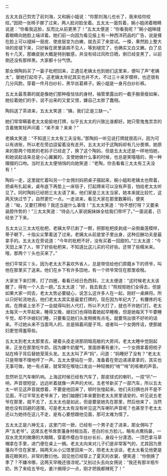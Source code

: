     二 

   五太太自己剪完了前刘海，又和婉小姐说：“你那刘海儿也长了，我来给你绞绞。”因把一张椅子挪了过来，两人脸对脸坐着。五太太一面剪着，婉小姐闭着眼睛说道：“你看我这脸，反而比从前更黑了！”五太太便道：“你看我呢？”婉小姐眯缝着眼睛向她脸上端详着。她们前一向因为看见报上有一种西洋药品的广告，说是搽在脸上可以褪掉一层皮、使皮层变为白嫩，就去买了来尝试。一搽，果然脸上整大块的皮褪下来，只好躲在房里装病不见人，等到褪完了，也确实又白又嫩。白了总有十几天，那嫩皮肤大概是特别敏感，并没有经过风吹日晒，倒已经变黑了，以前倒还没有那样黑。大家都十分气愤。

   那女佣陶妈买了一篓子枇杷回来，正遇见老姨太也到她们这里来，便叫了声“老姨太”，替她打起帘子。这老姨太年纪其实也并不大，不过三十来岁模样，也还很有几分风韵，穿着一件月白纱衫，黑华丝葛裤子。婉小姐是一身月白纱衫裤。

   五太太最羡慕的就是像她们那种瘦怯怯的身材，袖管里露出的一截手腕骨瘦如柴，她拉着她们的手，说不出来的又爱又恨，嫌自己太胖了蠢相。

   陶妈送了茶进来，五太太笑道：“姨，我们正是三缺一。”

   她们常常瞒着老太太偷偷地打牌，似乎五太太的兴致比谁都好。她只管鬼鬼祟祟的含着微笑轻声问着：“来不来？来来？”

   老姨太笑道：“不知道三太太有工夫没有。”那陶妈一听见说打牌就很高兴，因为可以有进账，所以老在旁边逗留着没有走开。五太太对于这陶妈却有几分畏惧，她原来的那两个陪房的老妈子已经走了，换了这个陶妈，但是五太太还是一样地怕她，和她说起话来总是小心翼翼的，支使她做什么事的时候，也总是笑嘻嘻的，用一种撺掇的口吻。当时五太太便悄悄的向她笑道：“老陶，你去看看三太太有工夫没有！”

   陶妈一走，这里就忙着叫另一个女佣刘妈把桌子摆起来，婉小姐和老姨太也帮着，把桌布扎起来，桌布底下再垫上一床毯子，打起牌来可以没有声音，怕给老太太听见了。同时陶妈已经把三太太请了来，他们家是三太太当家，她本来就比较忙，这两天快过节了，自然更忙一点。一走进来，看见大家在那里数筹码，便笑道：“呦，又要打牌啦？我还当是什么事情！”五太太笑道：“你不想打呀？又要来装腔作势的！”三太太笑道：“待会儿人家说婉妹妹全给我们带坏了。”一面说着，已经坐了下来。

   五太太让三太太吃枇杷，老姨太早已剥了一颗，把那枇杷皮剥成一朵倒垂莲模样，蒂子朝下，十指尖尖擎着送了过来。老姨太从前是堂子里出身，这种应酬功夫是最拿手的。五太太在旁说道：“今年的枇杷不好，没有买着一回甜的。”三太太道：“今天田上来了人，带了好些枇杷来，不知道比这儿买的可好些。还带了些糯米来。哦，那两个丫头也买来了。”

   他们平常买丫头，因为老太太不喜欢外省人，总是带信给他们原籍乡下的师爷，叫他在那里买了送来。他们在乡下有许多田地，有一个师爷常住在那里收租。

   大家坐下来打牌，打了四圈，看看已经日色西斜，三太太便道：“这时候老太太该醒了，得有一个人去一趟。”五太太道：“好，我去我去！”照规矩她们全得去，但是如果大家一同去，老太太势必要疑心，说怎么这许多人在一起，刚好一桌麻将。所以只好轮流地去。他们老太太其实是最爱打牌的，现在因为年纪大了，有腰疼的毛病，在牌桌上坐不了一会就得叫别人代打，所以不大打了，就也不许她们打。老太太每天一大早起来，睡得又晚，媳妇们也得陪着她起早睡晚，但是她每天下午要睡午觉，却不许媳妇们睡，只要看见她们头发稍微有点毛，就要骂出很不好听的话来。不过她从来不当面骂人的，总是隔着间屋子骂，或者叫一个女佣传话，使那媳妇更觉得羞辱些。

   五太太到老太太那里去，硬着头皮走进那阴暗高敞的大房间，老太太睡中觉刚起来，正坐在那里吃牛奶，因为嫌牛奶腥气，里面掺著有姜汁。一个女佣拿着把梳子站在椅子背后替她笼笼头发。五太太叫了声“妈”，问道：“妈睡好了没有？”老太太只是带理不理地哼了一声。五太太便站在一旁，准备着在旁边递递拿拿的，其实也无事可做。她一有点窘，就常常在喉咙口发出一种轻微的“啃”“啃”的咳嗽的声音。

   忽然听见汽车喇叭响。上海这时候已经有汽车了，那皮球式的喇叭，一捏“叭”一响，声音很短促，远远听着就像一声声的犬吠。五老爷新买了一部汽车，所以五太太一听见这声音就想着，不要是他回来了，顿时张惶起来。他们夫妇俩也并不是不见面，不过平常五老爷来了，她们妯娌们本来要到老太太房里请安的，听见说五老爷在那里，就不去了，五太太也是如此，但是要是她先在那里，然后他来了，当然她也没有回避的道理。可是老太太有没有听见这汽车喇叭声音呢？也甚至于老太太还以为她待在这儿不走，是有心要想跟他见面，那可太难为情了。

   五太太正是六神无主，这里门帘一掀，已经有一个男子走了进来，那女佣叫了声“五老爷”。这席五老爷席景藩身材相当高，苍白的长方脸儿，略有点鹰钩鼻，一双水灵灵的微爆的大眼睛，穿着件樱白华丝纱长衫，身段十分潇洒，一顶巴拿马草帽拿在手里，进门便在桌上一搁。老太太向来对儿子们是非常客气的，尤其因为景藩向不住在家里，隔两天从小公馆里回来一次，陪老太太谈谈，老太太看见他更是眉花眼笑的，非常的敷衍他。因见他已经穿上了夏天的衣裳，便笑道：“你倒换了季了？不嫌冷哪，这两天早晚还很凉呢。”又别过头去向女佣说：“我还有那半瓶牛奶，热了来给五爷吃，姜汁搁得少一点，刚才把我都辣死了！”

